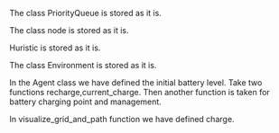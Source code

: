 The class PriorityQueue is stored as it is.	

The class node is stored as it is.

Huristic is stored as it is.	

The class Environment is stored as it is.	

In the Agent class we have defined the initial battery level. Take two functions recharge,current_charge. Then another function is taken for battery charging point and management.

In visualize_grid_and_path function we have defined charge.
